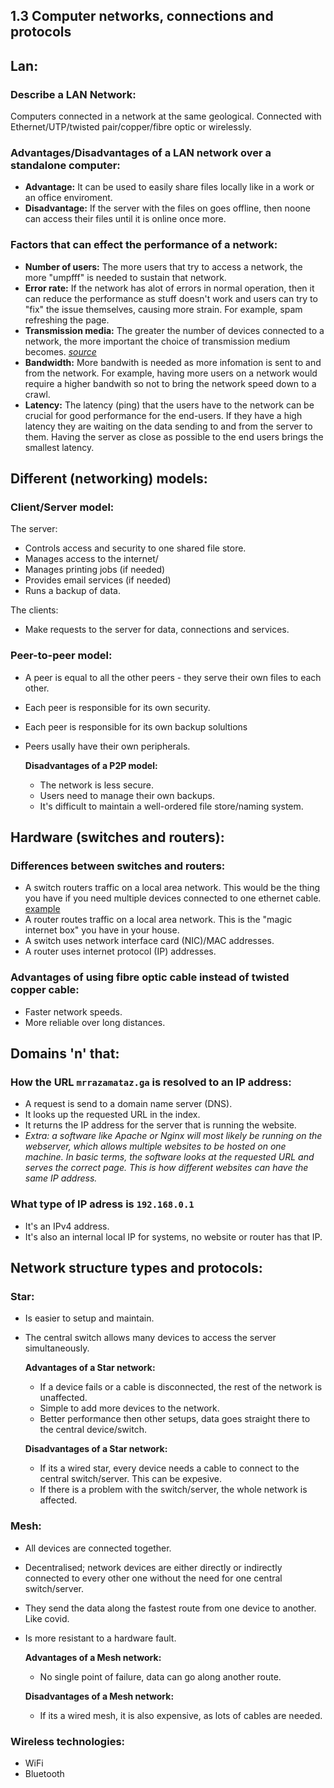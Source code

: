 ## 1.3 Computer networks, connections and protocols

## Lan:  

### Describe a LAN Network:
Computers connected in a network at the same geological. Connected with Ethernet/UTP/twisted pair/copper/fibre optic or wirelessly.

### Advantages/Disadvantages of a LAN network over a standalone computer:
* **Advantage:** It can be used to easily share files locally like in a work or an office enviroment.
* **Disadvantage:** If the server with the files on goes offline, then noone can access their files until it is online once more.

### Factors that can effect the performance of a network:
* **Number of users:** The more users that try to access a network, the more "umpfff" is needed to sustain that network.
* **Error rate:** If the network has alot of errors in normal operation, then it can reduce the performance as stuff doesn't work and users can try to "fix" the issue themselves, causing more strain. For example, spam refreshing the page.
* **Transmission media:** The greater the number of devices connected to a network, the more important the choice of transmission medium becomes. *[source](https://www.bbc.co.uk/bitesize/guides/zvspfcw/revision/8)*
* **Bandwidth:** More bandwith is needed as more infomation is sent to and from the network. For example, having more users on a network would require a higher bandwith so not to bring the network speed down to a crawl.
* **Latency:** The latency (ping) that the users have to the network can be crucial for good performance for the end-users. If they have a high latency they are waiting on the data sending to and from the server to them. Having the server as close as possible to the end users brings the smallest latency.

## Different (networking) models:

### Client/Server model:
The server:
 * Controls access and security to one shared file store.
 * Manages access to the internet/
 * Manages printing jobs (if needed)
 * Provides email services (if needed)
 * Runs a backup of data.  

The clients:
 * Make requests to the server for data, connections and services.

### Peer-to-peer model:
* A peer is equal to all the other peers - they serve their own files to each other.
* Each peer is responsible for its own security.
* Each peer is responsible for its own backup solultions
* Peers usally have their own peripherals.
    
    __Disadvantages of a P2P model:__

    * The network is less secure.
    * Users need to manage their own backups.
    * It's difficult to maintain a well-ordered file store/naming system.


## Hardware (switches and routers):

### Differences between switches and routers:

* A switch routers traffic on a local area network. This would be the thing you have if you need multiple devices connected to one ethernet cable. [example](http://cdn.mrrazamataz.ga/data/mynetworkswitch.jpg)
* A router routes traffic on a local area network. This is the "magic internet box" you have in your house.
* A switch uses network interface card (NIC)/MAC addresses.
* A router uses internet protocol (IP) addresses.

### Advantages of using fibre optic cable instead of twisted copper cable:

* Faster network speeds.  
* More reliable over long distances.  

## Domains 'n' that:

### How the URL `mrrazamataz.ga` is resolved to an IP address:

* A request is send to a domain name server (DNS).  
* It looks up the requested URL in the index.  
* It returns the IP address for the server that is running the website.   
* *Extra: a software like Apache or Nginx will most likely be running on the webserver, which allows multiple websites to be hosted on one machine. In basic terms, the software looks at the requested URL and serves the correct page. This is how different websites can have the same IP address.*  

### What type of IP adress is `192.168.0.1`
* It's an IPv4 address.  
* It's also an internal local IP for systems, no website or router has that IP.  


## Network structure types and protocols:

### Star:

* Is easier to setup and maintain.
* The central switch allows many devices to access the server simultaneously.
    
    __Advantages of a Star network:__

    * If a device fails or a cable is disconnected, the rest of the network is unaffected.
    * Simple to add more devices to the network.
    * Better performance then other setups, data goes straight there to the central device/switch.


    __Disadvantages of a Star network:__

    * If its a wired star, every device needs a cable to connect to the central switch/server. This can be expesive.
    * If there is a problem with the switch/server, the whole network is affected.



### Mesh:
* All devices are connected together.
* Decentralised; network devices are either directly or indirectly connected to every other one without the need for one central switch/server.
* They send the data along the fastest route from one device to another. Like covid.
* Is more resistant to a hardware fault.
    
    __Advantages of a Mesh network:__

    * No single point of failure, data can go along another route.


    __Disadvantages of a Mesh network:__

    * If its a wired mesh, it is also expensive, as lots of cables are needed.

### Wireless technologies:

* WiFi
* Bluetooth

### 